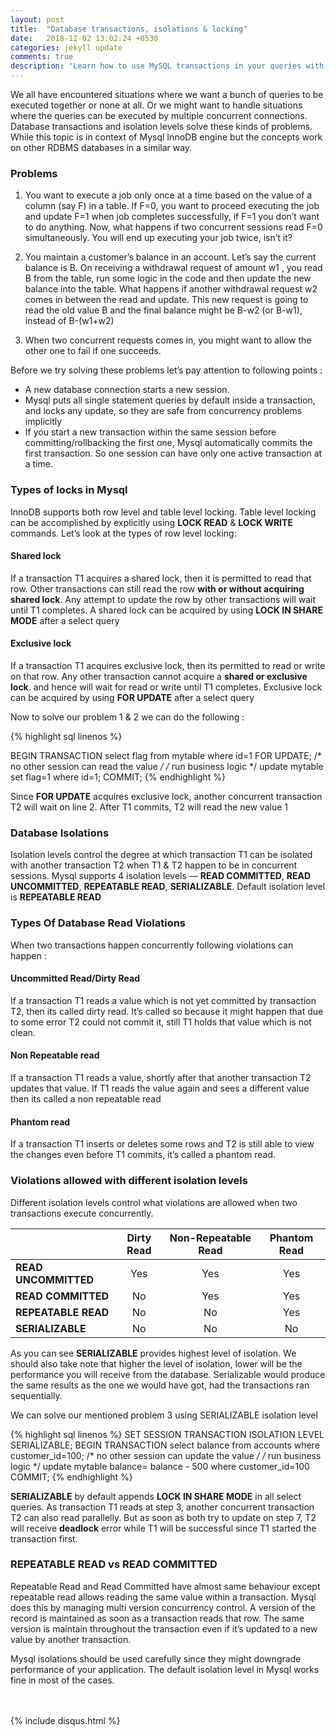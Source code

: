 ```yaml
---
layout: post
title:  "Database transactions, isolations & locking"
date:   2018-12-02 13:02:24 +0530
categories: jekyll update
comments: true
description: "Learn how to use MySQL transactions in your queries with different isolation levels"
---
```

We all have encountered situations where we want a bunch of queries to be executed together or none at all. Or we might want to handle situations where the queries can be executed by multiple concurrent connections. Database transactions and isolation levels solve these kinds of problems. While this topic is in context of Mysql InnoDB engine but the concepts work on other RDBMS databases in a similar way.
<br/>
### Problems

1. You want to execute a job only once at a time based on the value of a column (say F) in a table. If F=0, you want to proceed executing the job and update F=1 when job completes successfully, if F=1 you don’t want to do anything. Now, what happens if two concurrent sessions read F=0 simultaneously. You will end up executing your job twice, isn’t it?

1. You maintain a customer’s balance in an account. Let’s say the current balance is B. On receiving a withdrawal request of amount w1 , you read B from the table, run some logic in the code and then update the new balance into the table. What happens if another withdrawal request w2 comes in between the read and update. This new request is going to read the old value B and the final balance might be B-w2 (or B-w1), instead of B-(w1+w2)

1. When two concurrent requests comes in, you might want to allow the other one to fail if one succeeds.

Before we try solving these problems let’s pay attention to following points :
* A new database connection starts a new session.
* Mysql puts all single statement queries by default inside a transaction, and locks any update, so they are safe from concurrency problems implicitly
* If you start a new transaction within the same session before committing/rollbacking the first one, Mysql automatically commits the first transaction. So one session can have only one active transaction at a time.

### Types of locks in Mysql
InnoDB supports both row level and table level locking. Table level locking can be accomplished by explicitly using **LOCK READ** & **LOCK WRITE** commands. Let’s look at the types of row level locking:

#### Shared lock
If a transaction T1 acquires a shared lock, then it is permitted to read that row. Other transactions can still read the row **with or without acquiring shared lock**. Any attempt to update the row by other transactions will wait until T1 completes. A shared lock can be acquired by using **LOCK IN SHARE MODE** after a select query

#### Exclusive lock
If a transaction T1 acquires exclusive lock, then its permitted to read or write on that row. Any other transaction cannot acquire a **shared or exclusive lock**. and hence will wait for read or write until T1 completes. Exclusive lock can be acquired by using **FOR UPDATE** after a select query

Now to solve our problem 1 & 2 we can do the following :

{% highlight sql linenos %}

BEGIN TRANSACTION
select flag from mytable where id=1 FOR UPDATE; /* no other session can read the value */
/*
run business logic
*/
update mytable set flag=1 where id=1;
COMMIT;
{% endhighlight %}

Since **FOR UPDATE** acquires exclusive lock, another concurrent transaction T2 will wait on line 2. After T1 commits, T2 will read the new value 1

### Database Isolations

Isolation levels control the degree at which transaction T1 can be isolated with another transaction T2 when T1 & T2 happen to be in concurrent sessions.
Mysql supports 4 isolation levels — **READ COMMITTED**, **READ UNCOMMITTED**, **REPEATABLE READ**, **SERIALIZABLE**. Default isolation level is **REPEATABLE READ**

### Types Of Database Read Violations

When two transactions happen concurrently following violations can happen :

#### Uncommitted Read/Dirty Read
If a transaction T1 reads a value which is not yet committed by transaction T2, then its called dirty read. It’s called so because it might happen that due to some error T2 could not commit it, still T1 holds that value which is not clean.

#### Non Repeatable read
If a transaction T1 reads a value, shortly after that another transaction T2 updates that value. If T1 reads the value again and sees a different value then its called a non repeatable read

#### Phantom read
If a transaction T1 inserts or deletes some rows and T2 is still able to view the changes even before T1 commits, it’s called a phantom read.

### Violations allowed with different isolation levels
Different isolation levels control what violations are allowed when two transactions execute concurrently.

|| Dirty Read | Non-Repeatable Read | Phantom Read  |
|-----| :------: | :------: | :-----: |
**READ UNCOMMITTED** |  Yes  |  Yes  | Yes
**READ COMMITTED** |  No  |  Yes  | Yes
**REPEATABLE READ** |  No  |  No  | Yes
**SERIALIZABLE** | No | No | No

As you can see **SERIALIZABLE** provides highest level of isolation. We should also take note that higher the level of isolation, lower will be the performance you will receive from the database. Serializable would produce the same results as the one we would have got, had the transactions ran sequentially.

We can solve our mentioned problem 3 using SERIALIZABLE isolation level

{% highlight sql linenos %}
SET SESSION  TRANSACTION ISOLATION LEVEL SERIALIZABLE;
BEGIN TRANSACTION
select balance from accounts where customer_id=100; /* no other session can update the value */
/*
run business logic
*/
update mytable balance= balance - 500 where customer_id=100
COMMIT;
{% endhighlight %}

**SERIALIZABLE** by default appends **LOCK IN SHARE MODE** in all select queries. As transaction T1 reads at step 3, another concurrent transaction T2 can also read parallelly. But as soon as both try to update on step 7, T2 will receive **deadlock** error while T1 will be successful since T1 started the transaction first.

### REPEATABLE READ vs READ COMMITTED
Repeatable Read and Read Committed have almost same behaviour except repeatable read allows reading the same value within a transaction. Mysql does this by managing multi version concurrency control. A version of the record is maintained as soon as a transaction reads that row. The same version is maintain throughout the transaction even if it’s updated to a new value by another transaction.


Mysql isolations should be used carefully since they might downgrade performance of your application. The default isolation level in Mysql works fine in most of the cases.

<br><br>
{% include disqus.html %}
